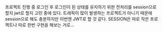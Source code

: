프로젝트 진행 중 로그인 후 로그인이 된 상태를 유지하기 위한 전처리를 session으로 할지 jwt로 할지 고민 중에 있다. 트래픽이 많이 발생하는 프로젝트가 아니기 때문에 session으로 해도 충분하지만 이번엔 JWT로 할 것 같다. SESSION은 따로 작은 프로젝트나 따로 한번 구현을 해보는 거로...